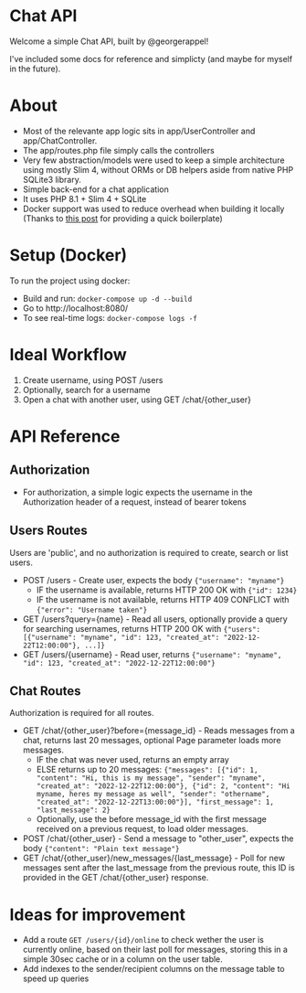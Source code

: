 # Chat API

Welcome a simple Chat API, built by @georgerappel!

I've included some docs for reference and simplicty (and maybe for myself in the future).

# About

* Most of the relevante app logic sits in app/UserController and app/ChatController.
* The app/routes.php file simply calls the controllers
* Very few abstraction/models were used to keep a simple architecture using mostly Slim 4, without ORMs or DB helpers aside from native PHP SQLite3 library.
* Simple back-end for a chat application
* It uses PHP 8.1 + Slim 4 + SQLite
* Docker support was used to reduce overhead when building it locally (Thanks to [this post](https://dev.to/cherif_b/using-docker-for-slim-4-application-development-environment-1opm) for providing a quick boilerplate)


# Setup (Docker)

To run the project using docker:

* Build and run: `docker-compose up -d --build`
* Go to http://localhost:8080/
* To see real-time logs: `docker-compose logs -f`

# Ideal Workflow
1. Create username, using POST /users
2. Optionally, search for a username
3. Open a chat with another user, using GET /chat/{other_user}


# API Reference
## Authorization
* For authorization, a simple logic expects the username in the Authorization header of a request, instead of bearer tokens

## Users Routes
Users are 'public', and no authorization is required to create, search or list users.

* POST /users - Create user, expects the body `{"username": "myname"}`
    * IF the username is available, returns HTTP 200 OK with `{"id": 1234}`
    * IF the username is not available, returns HTTP 409 CONFLICT with `{"error": "Username taken"}`
* GET /users?query={name} - Read all users, optionally provide a query for searching usernames, returns HTTP 200 OK with `{"users": [{"username": "myname", "id": 123, "created_at": "2022-12-22T12:00:00"}, ...]}`
* GET /users/{username} - Read user, returns `{"username": "myname", "id": 123, "created_at": "2022-12-22T12:00:00"}`

## Chat Routes
Authorization is required for all routes.

* GET /chat/{other_user}?before={message_id} - Reads messages from a chat, returns last 20 messages, optional Page parameter loads more messages.
    * IF the chat was never used, returns an empty array
    * ELSE returns up to 20 messages: `{"messages": [{"id": 1, "content": "Hi, this is my message", "sender": "myname", "created_at": "2022-12-22T12:00:00"}, {"id": 2, "content": "Hi myname, heres my message as well", "sender": "othername", "created_at": "2022-12-22T13:00:00"}], "first_message": 1, "last_message": 2}`
    * Optionally, use the before message_id with the first message received on a previous request, to load older messages.
* POST /chat/{other_user} - Send a message to "other_user", expects the body `{"content": "Plain text message"}`
* GET /chat/{other_user}/new_messages/{last_message} - Poll for new messages sent after the last_message from the previous route, this ID is provided in the GET /chat/{other_user} response.


# Ideas for improvement

* Add a route `GET /users/{id}/online` to check wether the user is currently online, based on their last poll for messages, storing this in a simple 30sec cache or in a column on the user table.
* Add indexes to the sender/recipient columns on the message table to speed up queries